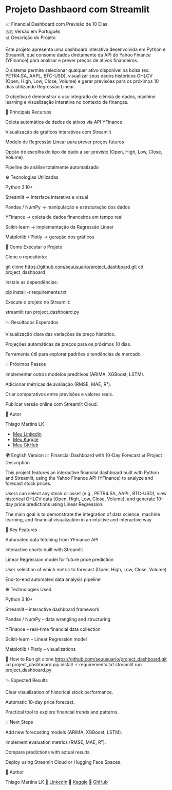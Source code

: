 # Projeto Dashbaord com Streamlit

📈 Financial Dashboard com Previsão de 10 Dias  
🇧🇷 Versão em Português  
📊 Descrição do Projeto  

Este projeto apresenta uma dashboard interativa desenvolvida em Python e Streamlit, que consome dados diretamente da API do Yahoo Finance (YFinance) para analisar e prever preços de ativos financeiros.

O sistema permite selecionar qualquer ativo disponível na bolsa (ex: PETR4.SA, AAPL, BTC-USD), visualizar seus dados históricos OHLCV (Open, High, Low, Close, Volume) e gerar previsões para os próximos 10 dias utilizando Regressão Linear.

O objetivo é demonstrar o uso integrado de ciência de dados, machine learning e visualização interativa no contexto de finanças.  
  
🧠 Principais Recursos

Coleta automática de dados de ativos via API YFinance

Visualização de gráficos interativos com Streamlit

Modelo de Regressão Linear para prever preços futuros

Opção de escolha do tipo de dado a ser previsto (Open, High, Low, Close, Volume)

Pipeline de análise totalmente automatizado

⚙️ Tecnologias Utilizadas

Python 3.10+

Streamlit → interface interativa e visual

Pandas / NumPy → manipulação e estruturação dos dados

YFinance → coleta de dados financeiros em tempo real

Scikit-learn → implementação da Regressão Linear

Matplotlib / Plotly → geração dos gráficos

🚀 Como Executar o Projeto

Clone o repositório:

git clone https://github.com/seuusuario/project_dashboard.git
cd project_dashboard


Instale as dependências:

pip install -r requirements.txt


Execute o projeto no Streamlit:

streamlit run project_dashboard.py

📉 Resultados Esperados

Visualização clara das variações de preço histórico.

Projeções automáticas de preços para os próximos 10 dias.

Ferramenta útil para explorar padrões e tendências de mercado.

💡 Próximos Passos

Implementar outros modelos preditivos (ARIMA, XGBoost, LSTM).

Adicionar métricas de avaliação (RMSE, MAE, R²).

Criar comparativos entre previsões e valores reais.

Publicar versão online com Streamlit Cloud.

💼 Autor

Thiago Martins LK
- <a href="https://www.linkedin.com/in/thiagomartinslk" target="_blank">Meu LinkedIn</a>
- <a href="https://www.kaggle.com/thiagomartinslk" target="_blank">Meu Kaggle</a>
- <a href="https://github.com/ThiagoMSLK/ThiagoMSLK/blob/main/README.md" target="_blank">Meu GitHub</a>






🌍 English Version
📈 Financial Dashboard with 10-Day Forecast
📊 Project Description

This project features an interactive financial dashboard built with Python and Streamlit, using the Yahoo Finance API (YFinance) to analyze and forecast stock prices.

Users can select any stock or asset (e.g., PETR4.SA, AAPL, BTC-USD), view historical OHLCV data (Open, High, Low, Close, Volume), and generate 10-day price predictions using Linear Regression.

The main goal is to demonstrate the integration of data science, machine learning, and financial visualization in an intuitive and interactive way.

🧠 Key Features

Automated data fetching from YFinance API

Interactive charts built with Streamlit

Linear Regression model for future price prediction

User selection of which metric to forecast (Open, High, Low, Close, Volume)

End-to-end automated data analysis pipeline

⚙️ Technologies Used

Python 3.10+

Streamlit – interactive dashboard framework

Pandas / NumPy – data wrangling and structuring

YFinance – real-time financial data collection

Scikit-learn – Linear Regression model

Matplotlib / Plotly – visualizations

🚀 How to Run
git clone https://github.com/seuusuario/project_dashboard.git
cd project_dashboard
pip install -r requirements.txt
streamlit run project_dashboard.py

📉 Expected Results

Clear visualization of historical stock performance.

Automatic 10-day price forecast.

Practical tool to explore financial trends and patterns.

💡 Next Steps

Add new forecasting models (ARIMA, XGBoost, LSTM).

Implement evaluation metrics (RMSE, MAE, R²).

Compare predictions with actual results.

Deploy using Streamlit Cloud or Hugging Face Spaces.

💼 Author

Thiago Martins LK
🔗 [LinkedIn](www.linkedin.com/in/thiagomartinslk)
🔗 [Kaggle](https://www.kaggle.com/thiagomartinslk)
🔗 [GitHub](https://github.com/ThiagoMSLK/ThiagoMSLK/blob/main/README.md)
